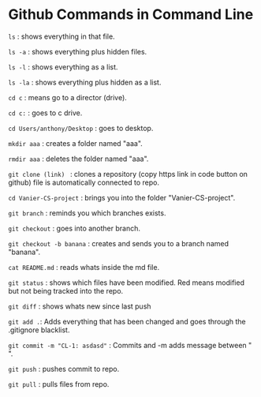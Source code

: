 # Github Commands in Command Line


`ls` : shows everything in that file.

`ls -a` : shows everything plus hidden files.

`ls -l` : shows everything as a list.

`ls -la` : shows everything plus hidden as a list.

`cd c` : means go to a director (drive).

`cd c:` : goes to c drive.

`cd Users/anthony/Desktop` : goes to desktop.

`mkdir aaa` : creates a folder named "aaa".

`rmdir aaa` : deletes the folder named "aaa".

`git clone (link) ` : clones a repository (copy https link in code button on github) file is automatically connected to repo.

`cd Vanier-CS-project` : brings you into the folder "Vanier-CS-project".

`git branch` : reminds you which branches exists.

`git checkout` : goes into another branch.

`git checkout -b banana` : creates and sends you to a branch named "banana". 

`cat README.md` : reads whats inside the md file. 

`git status` : shows which files have been modified. Red means modified but not being tracked into the repo.

`git diff` : shows whats new since last push

`git add .`: Adds everything that has been changed and goes through the .gitignore blacklist.

`git commit -m "CL-1: asdasd"` : Commits and -m adds message between " ".

`git push` : pushes commit to repo.

`git pull` : pulls files from repo. 
